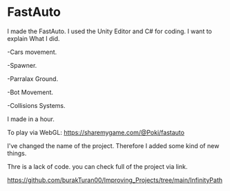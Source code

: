 # FastAuto

I made the FastAuto. I used the Unity Editor and C# for coding. I want to explain What I did.

-Cars movement.

-Spawner.

-Parralax Ground.

-Bot Movement.

-Collisions Systems.


I made in a hour.


To play via WebGL: https://sharemygame.com/@Poki/fastauto

I've changed the name of the project. Therefore I added some kind of new things.

Thre is a lack of code. you can check full of the project via link.

https://github.com/burakTuran00/Improving_Projects/tree/main/InfinityPath
